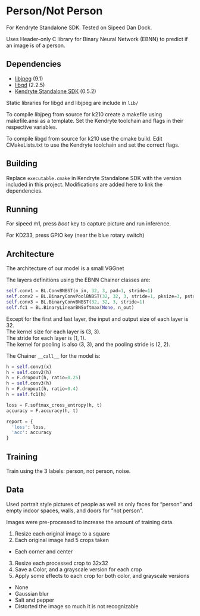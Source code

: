 # Person/Not Person
For Kendryte Standalone SDK. Tested on Sipeed Dan Dock.

Uses Header-only C library for Binary Neural Network (EBNN) to predict if an image is of a person.

## Dependencies
- [libjpeg](https://github.com/LuaDist/libjpeg) (9.1)
- [libgd](https://github.com/libgd/libgd) (2.2.5)
- [Kendryte Standalone SDK](https://github.com/kendryte/kendryte-standalone-sdk) (0.5.2)

Static libraries for libgd and libjpeg are include in `lib/`

To compile libjpeg from source for k210 create a makefile using makefile.ansi as a template.  Set the Kendryte toolchain and flags in their respective variables.

To compile libgd from source for k210 use the cmake build.  Edit CMakeLists.txt to use the Kendryte toolchain and set the correct flags.   

## Building
Replace `executable.cmake` in Kendryte Standalone SDK with the version included in this project. Modifications are added here to link the dependencies.


## Running
For sipeed m1, press *boot* key to capture picture and run inference.

For KD233, press GPIO key (near the blue rotary switch)


## Architecture
The architecture of our model is a small VGGnet

The layers definitions using the EBNN Chainer classes are:  
```python
self.conv1 = BL.ConvBNBST(n_in, 32, 3, pad=1, stride=1)
self.conv2 = BL.BinaryConvPoolBNBST(32, 32, 3, stride=1, pksize=3, pstride=2)
self.conv3 = BL.BinaryConvBNBST(32, 32, 3, stride=1)
self.fc1 = BL.BinaryLinearBNSoftmax(None, n_out)
```

Except for the first and last layer, the input and output size of each layer is 32.  
The kernel size for each layer is (3, 3).  
The stride for each layer is (1, 1).  
The kernel for pooling is also (3, 3), and the pooling stride is (2, 2).  

The Chainer `__call__` for the model is:  
```python
h = self.conv1(x)  
h = self.conv2(h)  
h = F.dropout(h, ratio=0.25)  
h = self.conv3(h)  
h = F.dropout(h, ratio=0.4)  
h = self.fc1(h)  

loss = F.softmax_cross_entropy(h, t)
accuracy = F.accuracy(h, t)

report = {
  'loss': loss,
  'acc': accuracy
}
```

## Training
Train using the 3 labels: person, not person, noise.

## Data
Used portrait style pictures of people as well as only faces for “person” and empty indoor spaces, walls, and doors for “not person”.

Images were pre-processed to increase the amount of training data.

1. Resize each original image to a square
2. Each original image had 5 crops taken
  * Each corner and center
3. Resize each processed crop to 32x32
4. Save a Color, and a grayscale version for each crop
5. Apply some effects to each crop for both color, and grayscale versions
  * None
  * Gaussian blur
  * Salt and pepper
  * Distorted the image so much it is not recognizable
